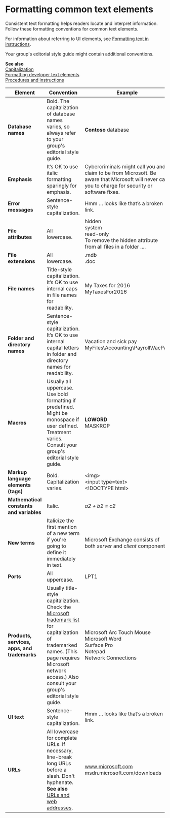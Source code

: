 # Formatting common text elements

Consistent
text formatting helps readers locate and interpret information. Follow
these formatting conventions for common text elements. 

For information about referring to UI elements, see [Formatting text in instructions](/style-guide/procedures-instructions/formatting-text-in-instructions). 

Your group's editorial style guide might contain additional conventions. 

**See also**  
[Capitalization](/style-guide/capitalization)  
[Formatting developer text elements](/style-guide/developer-content/formatting-developer-text-elements)  
[Procedures and instructions](/style-guide/procedures-instructions/)

**Element**|**Convention**|**Example**
--|--|--
**Database names**|Bold. The capitalization of database names varies, so always refer to your group's editorial style guide.|**Contoso** database
**Emphasis**|It’s OK to use italic formatting sparingly for emphasis.|Cybercriminals might call you and claim to be from Microsoft. Be aware that Microsoft will never call you to charge for security or software fixes.
**Error messages**|Sentence-style capitalization.|Hmm … looks like that’s a broken link. 
**File attributes**|All lowercase.|hidden<br />system<br />read-only<br />To remove the hidden attribute from all files in a folder ....
**File extensions**|All lowercase.|.mdb<br />.doc
**File names**|Title-style capitalization. It’s OK to use internal caps in file names for readability.|My Taxes for 2016<br />MyTaxesFor2016
**Folder and directory names**|Sentence-style capitalization. It’s OK to use internal capital letters in folder and directory names for readability.|Vacation and sick pay<br />MyFiles\Accounting\Payroll\VacPay
**Macros**|Usually all uppercase. Use bold formatting if predefined. Might be monospace if user defined. Treatment varies. Consult your group's editorial style guide.|**LOWORD**<br />MASKROP
**Markup language elements (tags)**|Bold. Capitalization varies.|\<img><br />\<input type=text><br />\<!DOCTYPE html>
**Mathematical constants and variables**|Italic.|*a2 + b2  = c2*
**New terms**|Italicize the first mention of a new term if you're going to define it immediately in text.|Microsoft Exchange consists of both *server* and *client* components.
**Ports**|All uppercase.|LPT1
**Products, services, apps, and trademarks**|Usually title-style capitalization. Check the [Microsoft trademark list](https://microsoft.sharepoint.com/sites/LCAWeb/Home/Copyrights-Trademarks-and-Patents/Trademarks/Trademark-List) for capitalization of trademarked names. (This page requires Microsoft network access.) Also consult your group's editorial style guide.|Microsoft Arc Touch Mouse<br />Microsoft Word<br />Surface Pro <br />Notepad <br />Network Connections
**UI text**|Sentence-style capitalization.|Hmm … looks like that’s a broken link.
**URLs**|All lowercase for complete URLs. If necessary, line-break long URLs before a slash. Don't hyphenate.<br />**See also** [URLs and web addresses](../urls-web-addresses.md).|www.microsoft.com<br />msdn.microsoft.com/downloads
